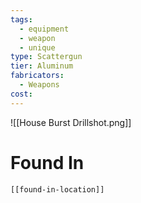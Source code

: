 ```yaml
---
tags:
  - equipment
  - weapon
  - unique
type: Scattergun
tier: Aluminum
fabricators:
  - Weapons
cost:
---
```

![[House Burst Drillshot.png]]
# Found In
```meta-bind-embed
[[found-in-location]]
```